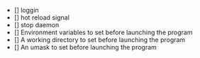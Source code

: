 - [] loggin
- [] hot reload signal
- [] stop daemon
- [] Environment variables to set before launching the program
- [] A working directory to set before launching the program
- [] An umask to set before launching the program
